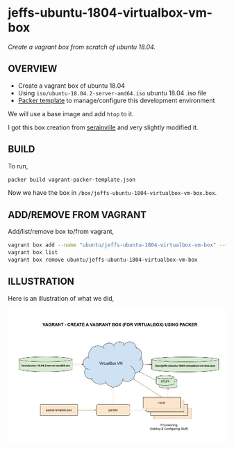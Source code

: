 # jeffs-ubuntu-1804-virtualbox-vm-box

_Create a vagrant box from scratch of ubuntu 18.04._

## OVERVIEW

* Create a vagrant box of ubuntu 18.04
* Using
  `iso/ubuntu-18.04.2-server-amd64.iso`
  ubuntu 18.04 .iso file
* [Packer template](https://github.com/JeffDeCola/my-vagrant-boxes/blob/master/jeffs-ubuntu-1804-virtualbox-vm-box/vagrant-packer-template.json)
  to manage/configure this development environment

We will use a base image and add `htop` to it.

I got this box creation from [serainville](https://github.com/serainville/packer_templates)
and very slightly modified it.

## BUILD

To run,

```bash
packer build vagrant-packer-template.json
```

Now we have the box in `/box/jeffs-ubuntu-1804-virtualbox-vm-box.box`.

## ADD/REMOVE FROM VAGRANT

Add/list/remove box to/from vagrant,

```bash
vagrant box add --name "ubuntu/jeffs-ubuntu-1804-virtualbox-vm-box" --force jeffs-ubuntu-1804-virtualbox-vm-box.box
vagrant box list
vagrant box remove ubuntu/jeffs-ubuntu-1804-virtualbox-vm-box
```

## ILLUSTRATION

Here is an illustration of what we did,

![IMAGE - jeffs-ubuntu-1804-virtualbox-vm-box - IMAGE](../../docs/pics/jeffs-ubuntu-1804-virtualbox-vm-box.jpg)